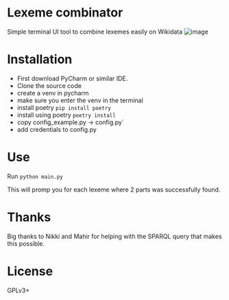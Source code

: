 # Lexeme combinator
Simple terminal UI tool to combine lexemes easily on Wikidata
![image](https://user-images.githubusercontent.com/68460690/219970872-0be486db-dbcb-4377-8835-994421c2b543.png)

# Installation
* First download PyCharm or similar IDE.
* Clone the source code
* create a venv in pycharm
* make sure you enter the venv in the terminal
* install poetry `pip install poetry`
* install using poetry `poetry install`
* copy config_example.py -> config.py`
* add credentials to config.py

# Use
Run `python main.py`

This will promp you for each lexeme where 2 parts was successfully found.

# Thanks
Big thanks to Nikki and Mahir for helping 
with the SPARQL query that makes this possible.

# License
GPLv3+
